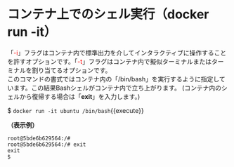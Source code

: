 # コンテナ上でのシェル実行（docker run -it）
「<span style="color: red; ">-i</span>」フラグはコンテナ内で標準出力を介してインタラクティブに操作することを許すオプションです。「<span style="color: red; ">-t</span>」フラグはコンテナ内で擬似ターミナルまたはターミナルを割り当てるオプションです。  
このコマンドの書式ではコンテナ内の「/bin/bash」を実行するように指定しています。この結果Bashシェルがコンテナ内で立ち上がります。  (コンテナ内のシェルから復帰する場合は「**exit**」を入力します。)

$ `docker run -it ubuntu /bin/bash`{{execute}}  

**（表示例）**  
```
root@5bde6b629564:/#
root@5bde6b629564:/# exit
exit
$
```